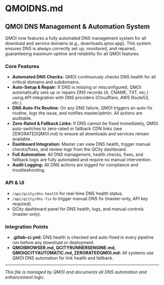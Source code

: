 # QMOIDNS.md

## QMOI DNS Management & Automation System

QMOI now features a fully automated DNS management system for all download and service domains (e.g., downloads.qmoi.app). This system ensures DNS is always correctly set up, monitored, and repaired, guaranteeing maximum uptime and reliability for all QMOI features.

### Core Features
- **Automated DNS Checks:** QMOI continuously checks DNS health for all critical domains and subdomains.
- **Auto-Setup & Repair:** If DNS is missing or misconfigured, QMOI automatically sets up or repairs DNS records (A, CNAME, TXT, etc.) using API integration with DNS providers (Cloudflare, AWS Route53, etc.).
- **DNS Auto-Fix Routine:** On any DNS failure, QMOI triggers an auto-fix routine, logs the issue, and notifies master/admin. All actions are auditable.
- **Zero-Rated & Fallback Links:** If DNS cannot be fixed immediately, QMOI auto-switches to zero-rated or fallback CDN links (see ZERORATEDQMOI.md) to ensure all downloads and services remain available.
- **Dashboard Integration:** Master can view DNS health, trigger manual checks/fixes, and review logs from the QCity dashboard.
- **Full Automation:** All DNS management, health checks, fixes, and fallback logic are fully automated and require no manual intervention.
- **Audit Logging:** All DNS actions are logged for compliance and troubleshooting.

### API & UI
- `/api/qcity/dns-health` for real-time DNS health status.
- `/api/qcity/dns-fix` to trigger manual DNS fix (master-only, API key required).
- QCity dashboard panel for DNS health, logs, and manual controls (master-only).

### Integration Points
- **.gitlab-ci.yml:** DNS health is checked and auto-fixed in every pipeline run before any download or deployment.
- **QMOIBROWSER.md, QCITYRUNNERSENGINE.md, QMOIQCITYAUTOMATIC.md, ZERORATEDQMOI.md:** All systems use QMOI DNS automation for link health and fallback.

---
*This file is managed by QMOI and documents all DNS automation and enhancement logic.* 